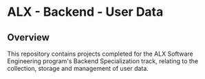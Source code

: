 # ALX - Backend - User Data

## Overview
This repository contains projects completed for the ALX Software Engineering program's Backend Specialization track, relating to the collection, storage and management of user data.